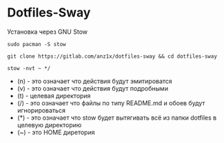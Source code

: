# Dotfiles-Sway
Установка через GNU Stow
```
sudo pacman -S stow
```
```
git clone https://gitlab.com/anz1x/dotfiles-sway && cd dotfiles-sway
```
```
stow -nvt ~ */
```

* (n) - это означает что действия будут эмитироватся
* (v) - это означает что действия будут подробными
* (t) - целевая директория
* (/) - это означает что файлы по типу README.md и обоев будут игнорироваться
* (*) - это означает что stow будет вытягивать всё из папки dotfiles в целевую директорию
* (~) - это HOME диретория

